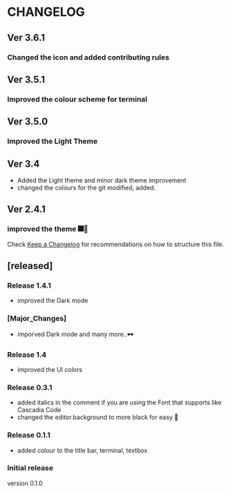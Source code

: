 # CHANGELOG

## Ver 3.6.1
### Changed the icon and added contributing rules

## Ver 3.5.1
### Improved the colour scheme for terminal

## Ver 3.5.0
### Improved the Light Theme
## Ver 3.4
- Added the Light theme and minor dark theme improvement
- changed the colours for the git modified, added.

## Ver 2.4.1
### improved the theme 🎆🎉

Check [Keep a Changelog](http://keepachangelog.com/) for recommendations on how to structure this file.

## [released]
### Release 1.4.1
* improved the Dark mode 
### [Major_Changes]
* imporved Dark mode and many more..🕶
### Release 1.4
* improved the UI colors
### Release 0.3.1
* added italics in the comment if you are using the Font that supports like Cascadia Code
* changed the editor.background to more black for easy 📖

### Release 0.1.1
- added colour to the title bar, terminal, textbox

### Initial release
version 0.1.0